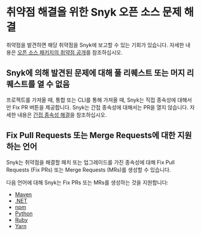# 취약점 해결을 위한 Snyk 오픈 소스 문제 해결

취약점을 발견하면 해당 취약점을 Snyk에 보고할 수 있는 기회가 있습니다. 자세한 내용은 [오픈 소스 패키지의 취약점 공개](../../../working-with-snyk/disclosure-of-a-vulnerability-in-an-open-source-package.md)를 참조하십시오.

## Snyk에 의해 발견된 문제에 대해 풀 리퀘스트 또는 머지 리퀘스트를 열 수 없음

프로젝트를 가져올 때, 통합 또는 CLI를 통해 가져올 때, Snyk는 직접 종속성에 대해서만 Fix PR 버튼을 제공합니다. Snyk는 간접 종속성에 대해서는 PR을 열지 않습니다. 자세한 내용은 [간접 종속성 해결](vulnerability-fix-types.md#fixing-transitive-dependencies)을 참조하십시오.

## Fix Pull Requests 또는 Merge Requests에 대한 지원하는 언어

Snyk는 취약점을 해결할 패치 또는 업그레이드를 가진 종속성에 대해 Fix Pull Requests (Fix PRs) 또는 Merge Requests (MRs)를 생성할 수 있습니다.

다음 언어에 대해 Snyk는 Fix PRs 또는 MRs를 생성하는 것을 지원합니다:

* [Maven](../../../supported-languages-package-managers-and-frameworks/java-and-kotlin/guidance-for-java-and-kotlin.md#maven)
* [.NET](../../../supported-languages-package-managers-and-frameworks/.net/)&#x20;
* [npm](../../../supported-languages-package-managers-and-frameworks/javascript/best-practices-for-javascript-and-node.js.md#npm)
* [Python](../../../supported-languages-package-managers-and-frameworks/python/)
* [Ruby](../../../supported-languages-package-managers-and-frameworks/ruby/)
* [Yarn](../../../supported-languages-package-managers-and-frameworks/javascript/best-practices-for-javascript-and-node.js.md#yarn)